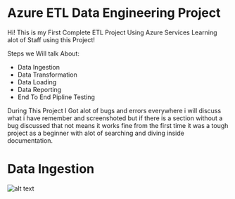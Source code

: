 # Azure ETL Data Engineering Project

Hi! This is my First Complete ETL Project Using Azure Services Learning alot of Staff using this Project!

Steps we Will talk About: 
 - Data Ingestion
 - Data Transformation
 - Data Loading
 - Data Reporting
 - End To End Pipline Testing

During This Project I Got alot of bugs and errors everywhere i will discuss what i have remember and screenshoted but if there is a section without a bug discussed that not means it works fine from the first time it was a tough project as a beginner with alot of searching and diving inside documentation.

# Data Ingestion
![alt text](https://github.com/PeterGeorge7/Azure-ETl-project.git/main/image-removebg-preview.png?raw=true)
